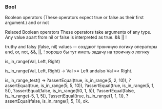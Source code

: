 ### Bool

Boolean operators
(These operators expect true or false as their first argument.)
and or not

Relaxed Boolean operators
These operators take arguments of any type. Any value apart from nil or false is interpreted as true.
&& || !

truthy and falsy (false, nil) values -- создают троичную логику
операторы and, or, not, &&, ||, !
хорошо бы тут иметь задачу на троичную логику

is_in_range(Val, Left, Right)

is_in_range(Val, Left, Right) ->
    Val >= Left andalso Val =< Right.


is_in_range_test() ->
    ?assertEqual(true, is_in_range(5, 2, 10)),
    ?assertEqual(true, is_in_range(5, 5, 10)),
    ?assertEqual(true, is_in_range(5, 1, 5)),
    ?assertEqual(false, is_in_range(50, 1, 5)),
    ?assertEqual(false, is_in_range(-5, 1, 5)),
    ?assertEqual(true, is_in_range(1, 1, 1)),
    ?assertEqual(false, is_in_range(1, 5, 1)),
    ok.